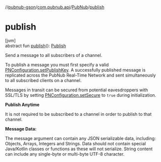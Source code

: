 //[pubnub-gson](../../../index.md)/[com.pubnub.api](../index.md)/[PubNub](index.md)/[publish](publish.md)

# publish

[jvm]\
abstract fun [publish](publish.md)(): [Publish](../../com.pubnub.api.endpoints.pubsub/-publish/index.md)

Send a message to all subscribers of a channel.

To publish a message you must first specify a valid [PNConfiguration.setPublishKey](../-p-n-configuration/set-publish-key.md). A successfully published message is replicated across the PubNub Real-Time Network and sent simultaneously to all subscribed clients on a channel.

Messages in transit can be secured from potential eavesdroppers with SSL/TLS by setting [PNConfiguration.setSecure](../-p-n-configuration/set-secure.md) to `true` during initialization.

**Publish Anytime**

It is not required to be subscribed to a channel in order to publish to that channel.

**Message Data:**

The message argument can contain any JSON serializable data, including: Objects, Arrays, Integers and Strings. Data should not contain special Java/Kotlin classes or functions as these will not serialize. String content can include any single-byte or multi-byte UTF-8 character.
